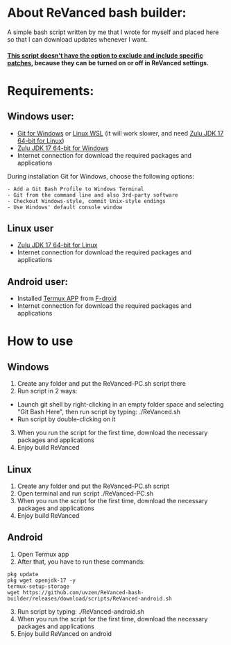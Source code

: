 # About ReVanced bash builder:

A simple bash script written by me that I wrote for myself and placed here so that I can download updates whenever I want. 

#### <ins>This script doesn't have the option to exclude and include specific patches</ins>, because they can be turned on or off in ReVanced settings.

# Requirements:

## Windows user:
- [Git for Windows](https://gitforwindows.org/) or [Linux WSL](https://docs.microsoft.com/en-us/windows/wsl/about) (it will work slower, and need [Zulu JDK 17 64-bit for Linux](https://cdn.azul.com/zulu/bin/zulu17.36.13-ca-jdk17.0.4-linux_amd64.deb))
- [Zulu JDK 17 64-bit for Windows](https://cdn.azul.com/zulu/bin/zulu17.36.13-ca-jdk17.0.4-win_x64.msi)
- Internet connection for download the required packages and applications

During installation Git for Windows, choose the following options:
```
- Add a Git Bash Profile to Windows Terminal
- Git from the command line and also 3rd-party software
- Checkout Windows-style, commit Unix-style endings
- Use Windows' default console window
```
## Linux user
- [Zulu JDK 17 64-bit for Linux](https://cdn.azul.com/zulu/bin/zulu17.36.13-ca-jdk17.0.4-linux_amd64.deb)
- Internet connection for download the required packages and applications

## Android user:
- Installed [Termux APP](https://f-droid.org/en/packages/com.termux/) from [F-droid](https://f-droid.org/en/)
- Internet connection for download the required packages and applications

# How to use


## Windows
1. Create any folder and put the ReVanced-PC.sh script there
2. Run script in 2 ways:
- Launch git shell by right-clicking in an empty folder space and selecting "Git Bash Here", then run script by typing: ./ReVanced.sh
- Run script by double-clicking on it
3. When you run the script for the first time, download the necessary packages and applications
4. Enjoy build ReVanced

## Linux
1. Create any folder and put the ReVanced-PC.sh script 
2. Open terminal and run script ./ReVanced-PC.sh
3. When you run the script for the first time, download the necessary packages and applications
4. Enjoy build ReVanced

## Android
1. Open Termux app
2. After that, you have to run these commands:
```
pkg update
pkg wget openjdk-17 -y
termux-setup-storage
wget https://github.com/uvzen/ReVanced-bash-builder/releases/download/scripts/ReVanced-android.sh
```
3. Run script by typing: ./ReVanced-android.sh
4. When you run the script for the first time, download the necessary packages and applications
5. Enjoy build ReVanced on android
